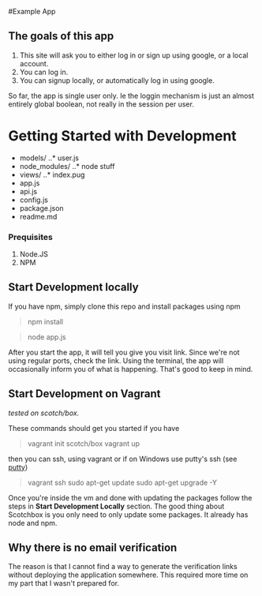 #Example App

## The goals of this app
1. This site will ask you to either log in or sign up using google, or a local account.
2. You can log in.
3. You can signup locally, or automatically log in using google.

So far, the app is single user only. Ie the loggin mechanism is just an almost entirely global boolean, not really in the session per user.

# Getting Started with Development
* models/
  ..* user.js
* node_modules/
  ..* node stuff
* views/
  ..* index.pug
* app.js
* api.js
* config.js
* package.json
* readme.md


### Prequisites
1. Node.JS
2. NPM

## Start Development locally
If you have npm, simply clone this repo and install packages using npm
> npm install

> node app.js

After you start the app, it will tell you give you visit link. Since we're not using regular ports, check the link.
Using the terminal, the app will occasionally inform you of what is happening. That's good to keep in mind.


## Start Development on Vagrant
*tested on scotch/box.*

These commands should get you started if you have
> vagrant init scotch/box
> vagrant up

then you can ssh, using vagrant or if on Windows use putty's ssh (see [putty](http://www.putty.org))
> vagrant ssh
> sudo apt-get update
> sudo apt-get upgrade -Y

Once you're inside the vm and done with updating the packages follow the steps in **Start Development Locally** section.
The good thing about Scotchbox is you only need to only update some packages. It already
has node and npm.





## Why there is no email verification
The reason is that I cannot find a way to generate the verification links without deploying
the application somewhere. This required more time on my part that I wasn't prepared for.
